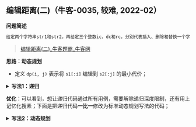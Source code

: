 ## 编辑距离(二)（牛客-0035, 较难, 2022-02）
<!--{
    "tags": ["DFS2DP", "动态规划"],
    "来源": "牛客",
    "难度": "较难",
    "编号": "0035",
    "标题": "编辑距离(二)",
    "公司": []
}-->

<summary><b>问题简述</b></summary>

```txt
给定两个字符串str1和str2，再给定三个整数ic，dc和rc，分别代表插入、删除和替换一个字符的代价，请输出将str1编辑成str2的最小代价。
```
> [编辑距离(二)_牛客题霸_牛客网](https://www.nowcoder.com/practice/05fed41805ae4394ab6607d0d745c8e4)

<!-- 
<details><summary><b>详细描述</b></summary>

```txt
```
-->

</details>

<!-- <div align="center"><img src="../../../_assets/xxx.png" height="300" /></div> -->

<summary><b>思路：动态规划</b></summary>

- 定义 `dp(i, j)` 表示将 `s1[:i]` 编辑到 `s2[:j]` 的最小代价；

<details><summary><b>写法1：递归</b></summary>

```python
#
# 代码中的类名、方法名、参数名已经指定，请勿修改，直接返回方法规定的值即可
#
# min edit cost
# @param str1 string字符串 the string
# @param str2 string字符串 the string
# @param ic int整型 insert cost
# @param dc int整型 delete cost
# @param rc int整型 replace cost
# @return int整型
#
class Solution:
    def minEditCost(self , str1: str, str2: str, ic: int, dc: int, rc: int) -> int:
        # write code here
        import sys
        sys.setrecursionlimit(10000)
        
        from functools import lru_cache
        
        @lru_cache(maxsize=None)
        def dp(i, j):
            if i == 0 and j == 0: return 0
            if i == 0: return ic * j
            if j == 0: return dc * i
            
            r1 = dp(i - 1, j) + dc
            r2 = dp(i, j - 1) + ic
            r3 = dp(i - 1, j - 1)
            if str1[i - 1] != str2[j - 1]:
                r3 += rc
            
            return min(r1, r2, r3)
        
        return dp(len(str1), len(str2))
```

</details>

**优化**：可以看到，想让递归代码通过所有用例，需要解除递归深度限制，还有用上记忆化搜素；下面是把递归代码**一比一**修改为标准动态规划写法的代码；

<details><summary><b>写法2：动态规划</b></summary>

```python
#
# 代码中的类名、方法名、参数名已经指定，请勿修改，直接返回方法规定的值即可
#
# min edit cost
# @param str1 string字符串 the string
# @param str2 string字符串 the string
# @param ic int整型 insert cost
# @param dc int整型 delete cost
# @param rc int整型 replace cost
# @return int整型
#
class Solution:
    def minEditCost(self , str1: str, str2: str, ic: int, dc: int, rc: int) -> int:
        # write code here
        
        m, n = len(str1), len(str2)
        dp = [[0] * (n + 1) for _ in range(m + 1)]
        
        for i in range(m + 1):
            for j in range(n + 1):
                if i == 0: 
                    dp[i][j] = ic * j
                    continue
                if j == 0: 
                    dp[i][j] = dc * i
                    continue
                r1 = dp[i - 1][j] + dc
                r2 = dp[i][j - 1] + ic
                r3 = dp[i - 1][j - 1]
                if str1[i - 1] != str2[j - 1]:
                    r3 += rc
                dp[i][j] = min(r1, r2, r3)
        
        return dp[-1][-1]
```

</details>